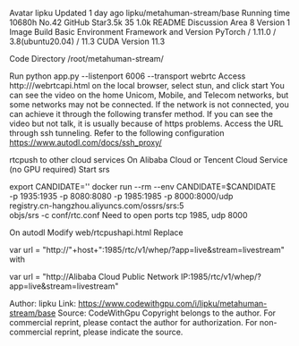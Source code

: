 Avatar
lipku
Updated 1 day ago
lipku/metahuman-stream/base
Running time 10680h No.42
GitHub Star3.5k
35 1.0k
README Discussion Area 8 Version 1
Image Build
Basic Environment
Framework and Version PyTorch / 1.11.0 / 3.8(ubuntu20.04) / 11.3
CUDA Version 11.3

Code Directory
/root/metahuman-stream/

Run
python app.py --listenport 6006 --transport webrtc
Access http://<autodl external network address>/webrtcapi.html on the local browser, select stun, and click start
You can see the video on the home Unicom, Mobile, and Telecom networks, but some networks may not be connected. If the network is not connected, you can achieve it through the following transfer method.
If you can see the video but not talk, it is usually because of https problems. Access the URL through ssh tunneling. Refer to the following configuration
https://www.autodl.com/docs/ssh_proxy/

rtcpush to other cloud services
On Alibaba Cloud or Tencent Cloud Service (no GPU required)
Start srs

export CANDIDATE='<server external network ip>'
docker run --rm --env CANDIDATE=$CANDIDATE \
-p 1935:1935 -p 8080:8080 -p 1985:1985 -p 8000:8000/udp \
registry.cn-hangzhou.aliyuncs.com/ossrs/srs:5 \
objs/srs -c conf/rtc.conf
Need to open ports tcp 1985, udp 8000

On autodl
Modify web/rtcpushapi.html
Replace

var url = "http://"+host+":1985/rtc/v1/whep/?app=live&stream=livestream"
with

var url = "http://Alibaba Cloud Public Network IP:1985/rtc/v1/whep/?app=live&stream=livestream"

Author: lipku
Link: https://www.codewithgpu.com/i/lipku/metahuman-stream/base
Source: CodeWithGpu
Copyright belongs to the author. For commercial reprint, please contact the author for authorization. For non-commercial reprint, please indicate the source.
